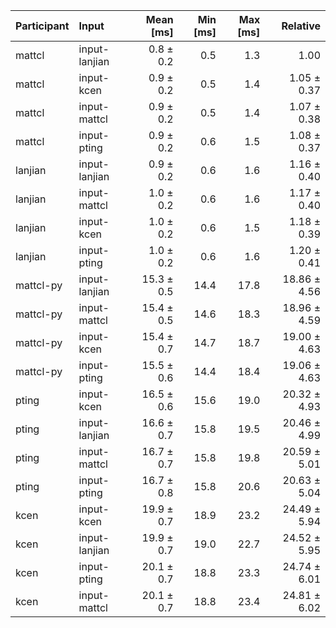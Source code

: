 | Participant | Input | Mean [ms] | Min [ms] | Max [ms] | Relative |
|:---|:---|---:|---:|---:|---:|
| mattcl | input-lanjian | 0.8 ± 0.2 | 0.5 | 1.3 | 1.00 |
| mattcl | input-kcen | 0.9 ± 0.2 | 0.5 | 1.4 | 1.05 ± 0.37 |
| mattcl | input-mattcl | 0.9 ± 0.2 | 0.5 | 1.4 | 1.07 ± 0.38 |
| mattcl | input-pting | 0.9 ± 0.2 | 0.6 | 1.5 | 1.08 ± 0.37 |
| lanjian | input-lanjian | 0.9 ± 0.2 | 0.6 | 1.6 | 1.16 ± 0.40 |
| lanjian | input-mattcl | 1.0 ± 0.2 | 0.6 | 1.6 | 1.17 ± 0.40 |
| lanjian | input-kcen | 1.0 ± 0.2 | 0.6 | 1.5 | 1.18 ± 0.39 |
| lanjian | input-pting | 1.0 ± 0.2 | 0.6 | 1.6 | 1.20 ± 0.41 |
| mattcl-py | input-lanjian | 15.3 ± 0.5 | 14.4 | 17.8 | 18.86 ± 4.56 |
| mattcl-py | input-mattcl | 15.4 ± 0.5 | 14.6 | 18.3 | 18.96 ± 4.59 |
| mattcl-py | input-kcen | 15.4 ± 0.7 | 14.7 | 18.7 | 19.00 ± 4.63 |
| mattcl-py | input-pting | 15.5 ± 0.6 | 14.4 | 18.4 | 19.06 ± 4.63 |
| pting | input-kcen | 16.5 ± 0.6 | 15.6 | 19.0 | 20.32 ± 4.93 |
| pting | input-lanjian | 16.6 ± 0.7 | 15.8 | 19.5 | 20.46 ± 4.99 |
| pting | input-mattcl | 16.7 ± 0.7 | 15.8 | 19.8 | 20.59 ± 5.01 |
| pting | input-pting | 16.7 ± 0.8 | 15.8 | 20.6 | 20.63 ± 5.04 |
| kcen | input-kcen | 19.9 ± 0.7 | 18.9 | 23.2 | 24.49 ± 5.94 |
| kcen | input-lanjian | 19.9 ± 0.7 | 19.0 | 22.7 | 24.52 ± 5.95 |
| kcen | input-pting | 20.1 ± 0.7 | 18.8 | 23.3 | 24.74 ± 6.01 |
| kcen | input-mattcl | 20.1 ± 0.7 | 18.8 | 23.4 | 24.81 ± 6.02 |
